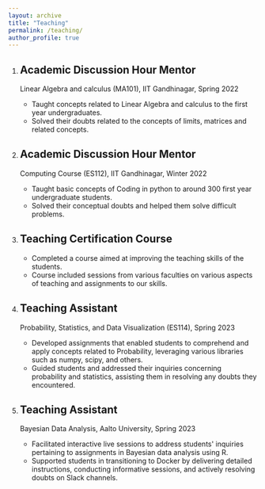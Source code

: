 ```yaml
---
layout: archive
title: "Teaching"
permalink: /teaching/
author_profile: true
---
```


1. ## Academic Discussion Hour Mentor
   Linear Algebra and calculus (MA101), IIT Gandhinagar, Spring 2022
    - Taught concepts related to Linear Algebra and calculus to the first year undergraduates.
    - Solved their doubts related to the concepts of limits, matrices and related concepts. 

2. ## Academic Discussion Hour Mentor
   Computing Course (ES112), IIT Gandhinagar, Winter 2022
    - Taught basic concepts of Coding in python to around 300 first year undergraduate students.
    - Solved their conceptual doubts and helped them solve difficult problems.  

3. ## Teaching Certification Course
   - Completed a course aimed at improving the teaching skills of the students.
   - Course included sessions from various faculties on various aspects of teaching and assignments to our skills.
  
4. ## Teaching Assistant
   Probability, Statistics, and Data Visualization (ES114), Spring 2023
   - Developed assignments that enabled students to comprehend and apply concepts related to Probability, leveraging various libraries such as numpy, scipy, and others.
   - Guided students and addressed their inquiries concerning probability and statistics, assisting them in resolving any doubts they encountered.
  
5. ## Teaching Assistant
   Bayesian Data Analysis, Aalto University, Spring 2023
   - Facilitated interactive live sessions to address students' inquiries pertaining to assignments in Bayesian data analysis using R.
   - Supported students in transitioning to Docker by delivering detailed instructions, conducting informative sessions, and actively resolving doubts on Slack channels.



 

